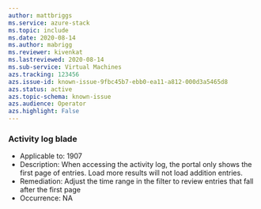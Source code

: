 ```yaml
---
author: mattbriggs
ms.service: azure-stack
ms.topic: include
ms.date: 2020-08-14
ms.author: mabrigg
ms.reviewer: kivenkat
ms.lastreviewed: 2020-08-14
ms.sub-service: Virtual Machines
azs.tracking: 123456
azs.issue-id: known-issue-9fbc45b7-ebb0-ea11-a812-000d3a5465d8
azs.status: active
azs.topic-schema: known-issue
azs.audience: Operator
azs.highlight: False
---
```

### Activity log blade

- Applicable to: 1907
- Description: When accessing the activity log, the portal only shows the first page of entries. Load more results will not load addition entries.
- Remediation: Adjust the time range in the filter to review entries that fall after the first page
- Occurrence: NA